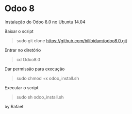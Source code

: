 # Odoo 8
Instalação do Odoo 8.0 no Ubuntu 14.04


Baixar o script
> sudo git clone https://github.com/bilibidum/odoo8.0.git

Entrar no diretório
> cd Odoo8.0

Dar permissão para execução
> sudo chmod +x odoo_install.sh

Executar o script
> sudo sh odoo_install.sh






by Rafael
